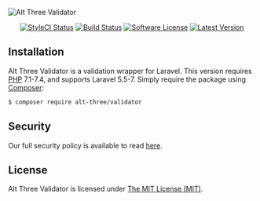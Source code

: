 ![Alt Three Validator](https://user-images.githubusercontent.com/2829600/71490851-0e7a0480-2825-11ea-8ece-efc104c7c64f.png)

<p align="center">
<a href="https://github.styleci.io/repos/38510192"><img src="https://github.styleci.io/repos/38510192/shield?branch=master" alt="StyleCI Status"></img></a>
<a href="https://travis-ci.org/AltThree/Validator"><img src="https://img.shields.io/travis/AltThree/Validator/master.svg?style=flat-square" alt="Build Status"></img></a>
<a href="LICENSE"><img src="https://img.shields.io/badge/license-MIT-brightgreen.svg?style=flat-square" alt="Software License"></img></a>
<a href="https://github.com/AltThree/Validator/releases"><img src="https://img.shields.io/github/release/AltThree/Validator.svg?style=flat-square" alt="Latest Version"></img></a>
</p>


## Installation

Alt Three Validator is a validation wrapper for Laravel. This version requires [PHP](https://php.net) 7.1-7.4, and supports Laravel 5.5-7. Simply require the package using [Composer](https://getcomposer.org):

```bash
$ composer require alt-three/validator
```


## Security

Our full security policy is available to read [here](https://github.com/AltThree/Validator/security/policy).


## License

Alt Three Validator is licensed under [The MIT License (MIT)](LICENSE).
